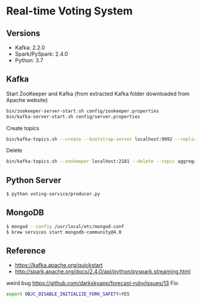 # Real-time Voting System

## Versions
- Kafka: 2.2.0
- Spark/PySpark: 2.4.0
- Python: 3.7

## Kafka
Start ZooKeeper and Kafka (from extracted Kafka folder downloaded from Apache website)
```sh
bin/zookeeper-server-start.sh config/zookeeper.properties
bin/kafka-server-start.sh config/server.properties
```

Create topics
```sh
bin/kafka-topics.sh --create --bootstrap-server localhost:9092 --replication-factor 1 --partitions 1 --topic aggregate-votes
```

Delete
```sh
bin/kafka-topics.sh --zookeeper localhost:2181 --delete --topic aggregate-votes
```

## Python Server
```sh
$ python voting-service/producer.py
```

## MongoDB
```sh
$ mongod --config /usr/local/etc/mongod.conf
$ brew services start mongodb-community@4.0
```

## Reference
- https://kafka.apache.org/quickstart
- http://spark.apache.org/docs/2.4.0/api/python/pyspark.streaming.html

weird bug
https://github.com/darkskyapp/forecast-ruby/issues/13
Fix:
```sh
export OBJC_DISABLE_INITIALIZE_FORK_SAFETY=YES
```
